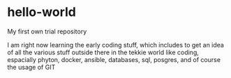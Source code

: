 # hello-world
My first own trial repository

I am right now learning the early coding stuff, which includes to get an idea of all the various stuff outside there in the tekkie world like coding, espacially phyton, docker, ansible, databases, sql, posgres, and of course the usage of GIT
